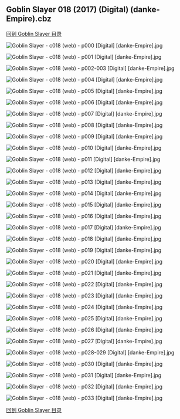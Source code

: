 ## Goblin Slayer 018 (2017) (Digital) (danke-Empire).cbz


[回到 Goblin Slayer 目录](https://github.com/alicewish/markdown/blob/master/series/Goblin-Slayer.md)


![Goblin Slayer - c018 (web) - p000 [Digital] [danke-Empire].jpg](https://wx1.sinaimg.cn/large/6a9fdecagy1fm64ivfkblj20p011iapf.jpg)

![Goblin Slayer - c018 (web) - p001 [Digital] [danke-Empire].jpg](https://wx1.sinaimg.cn/large/6a9fdecagy1fm64iz0cgjj20p011ih0q.jpg)

![Goblin Slayer - c018 (web) - p002-003 [Digital] [danke-Empire].jpg](https://wx1.sinaimg.cn/large/6a9fdecagy1fm64j30ju9j21e011i1kx.jpg)

![Goblin Slayer - c018 (web) - p004 [Digital] [danke-Empire].jpg](https://wx1.sinaimg.cn/large/6a9fdecagy1fm64j6q3wqj20p011iqja.jpg)

![Goblin Slayer - c018 (web) - p005 [Digital] [danke-Empire].jpg](https://wx1.sinaimg.cn/large/6a9fdecagy1fm64jaaq9ej20p011ik86.jpg)

![Goblin Slayer - c018 (web) - p006 [Digital] [danke-Empire].jpg](https://wx1.sinaimg.cn/large/6a9fdecagy1fm64je2e6hj20p011i16b.jpg)

![Goblin Slayer - c018 (web) - p007 [Digital] [danke-Empire].jpg](https://wx1.sinaimg.cn/large/6a9fdecagy1fm64jhvb3nj20p011ik4t.jpg)

![Goblin Slayer - c018 (web) - p008 [Digital] [danke-Empire].jpg](https://wx1.sinaimg.cn/large/6a9fdecagy1fm64jlg21bj20p011itml.jpg)

![Goblin Slayer - c018 (web) - p009 [Digital] [danke-Empire].jpg](https://wx1.sinaimg.cn/large/6a9fdecagy1fm64jp26g5j20p011i174.jpg)

![Goblin Slayer - c018 (web) - p010 [Digital] [danke-Empire].jpg](https://wx1.sinaimg.cn/large/6a9fdecagy1fm64jssvljj20p011ih1h.jpg)

![Goblin Slayer - c018 (web) - p011 [Digital] [danke-Empire].jpg](https://wx1.sinaimg.cn/large/6a9fdecagy1fm64jz7ur2j20p011iqh2.jpg)

![Goblin Slayer - c018 (web) - p012 [Digital] [danke-Empire].jpg](https://wx1.sinaimg.cn/large/6a9fdecagy1fm64k2vnygj20p011iamz.jpg)

![Goblin Slayer - c018 (web) - p013 [Digital] [danke-Empire].jpg](https://wx1.sinaimg.cn/large/6a9fdecagy1fm64k6k9m1j20p011igym.jpg)

![Goblin Slayer - c018 (web) - p014 [Digital] [danke-Empire].jpg](https://wx1.sinaimg.cn/large/6a9fdecagy1fm64ka1nrcj20p011i172.jpg)

![Goblin Slayer - c018 (web) - p015 [Digital] [danke-Empire].jpg](https://wx1.sinaimg.cn/large/6a9fdecagy1fm64kdiw98j20p011iwtm.jpg)

![Goblin Slayer - c018 (web) - p016 [Digital] [danke-Empire].jpg](https://wx1.sinaimg.cn/large/6a9fdecagy1fm64kgzt4nj20p011in8z.jpg)

![Goblin Slayer - c018 (web) - p017 [Digital] [danke-Empire].jpg](https://wx1.sinaimg.cn/large/6a9fdecagy1fm64kk4fg5j20p011in8e.jpg)

![Goblin Slayer - c018 (web) - p018 [Digital] [danke-Empire].jpg](https://wx1.sinaimg.cn/large/6a9fdecagy1fm64knm64rj20p011itjw.jpg)

![Goblin Slayer - c018 (web) - p019 [Digital] [danke-Empire].jpg](https://wx1.sinaimg.cn/large/6a9fdecagy1fm64ks331cj20p011ih4g.jpg)

![Goblin Slayer - c018 (web) - p020 [Digital] [danke-Empire].jpg](https://wx1.sinaimg.cn/large/6a9fdecagy1fm64kw5hxtj20p011i18o.jpg)

![Goblin Slayer - c018 (web) - p021 [Digital] [danke-Empire].jpg](https://wx1.sinaimg.cn/large/6a9fdecagy1fm64kzf9kej20p011itn8.jpg)

![Goblin Slayer - c018 (web) - p022 [Digital] [danke-Empire].jpg](https://wx1.sinaimg.cn/large/6a9fdecagy1fm64l372yvj20p011inbk.jpg)

![Goblin Slayer - c018 (web) - p023 [Digital] [danke-Empire].jpg](https://wx1.sinaimg.cn/large/6a9fdecagy1fm64l6roujj20p011i7jt.jpg)

![Goblin Slayer - c018 (web) - p024 [Digital] [danke-Empire].jpg](https://wx1.sinaimg.cn/large/6a9fdecagy1fm64lacpapj20p011igzj.jpg)

![Goblin Slayer - c018 (web) - p025 [Digital] [danke-Empire].jpg](https://wx1.sinaimg.cn/large/6a9fdecagy1fm64ldqlcxj20p011iduo.jpg)

![Goblin Slayer - c018 (web) - p026 [Digital] [danke-Empire].jpg](https://wx1.sinaimg.cn/large/6a9fdecagy1fm64lh6iu3j20p011i18q.jpg)

![Goblin Slayer - c018 (web) - p027 [Digital] [danke-Empire].jpg](https://wx1.sinaimg.cn/large/6a9fdecagy1fm64ll21sgj20p011i7ld.jpg)

![Goblin Slayer - c018 (web) - p028-029 [Digital] [danke-Empire].jpg](https://wx1.sinaimg.cn/large/6a9fdecagy1fm64lpl2hcj21e011ihdt.jpg)

![Goblin Slayer - c018 (web) - p030 [Digital] [danke-Empire].jpg](https://wx1.sinaimg.cn/large/6a9fdecagy1fm64lt3tmcj20p011iwux.jpg)

![Goblin Slayer - c018 (web) - p031 [Digital] [danke-Empire].jpg](https://wx1.sinaimg.cn/large/6a9fdecagy1fm64lwtmnaj20p011iaop.jpg)

![Goblin Slayer - c018 (web) - p032 [Digital] [danke-Empire].jpg](https://wx1.sinaimg.cn/large/6a9fdecagy1fm64m0uz5bj20p011infc.jpg)

![Goblin Slayer - c018 (web) - p033 [Digital] [danke-Empire].jpg](https://wx1.sinaimg.cn/large/6a9fdecagy1fm64m4to0pj20p011ik5b.jpg)

[回到 Goblin Slayer 目录](https://github.com/alicewish/markdown/blob/master/series/Goblin-Slayer.md)

